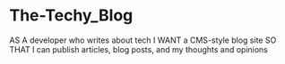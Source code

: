 # The-Techy_Blog
AS A developer who writes about tech I WANT a CMS-style blog site SO THAT I can publish articles, blog posts, and my thoughts and opinions
